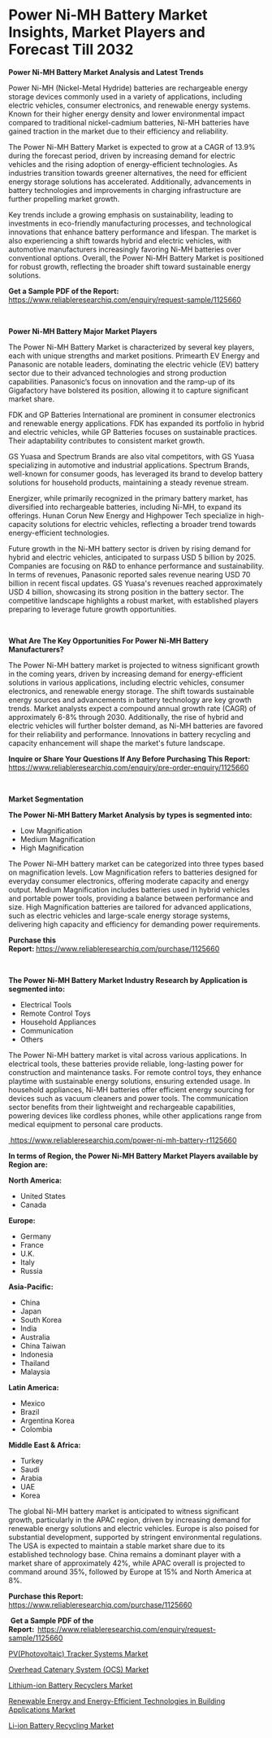 <p><h1>Power Ni-MH Battery Market Insights, Market Players and Forecast Till 2032</h1></p><p><strong>Power Ni-MH Battery Market Analysis and Latest Trends</strong></p>
<p><p>Power Ni-MH (Nickel-Metal Hydride) batteries are rechargeable energy storage devices commonly used in a variety of applications, including electric vehicles, consumer electronics, and renewable energy systems. Known for their higher energy density and lower environmental impact compared to traditional nickel-cadmium batteries, Ni-MH batteries have gained traction in the market due to their efficiency and reliability.</p><p>The Power Ni-MH Battery Market is expected to grow at a CAGR of 13.9% during the forecast period, driven by increasing demand for electric vehicles and the rising adoption of energy-efficient technologies. As industries transition towards greener alternatives, the need for efficient energy storage solutions has accelerated. Additionally, advancements in battery technologies and improvements in charging infrastructure are further propelling market growth.</p><p>Key trends include a growing emphasis on sustainability, leading to investments in eco-friendly manufacturing processes, and technological innovations that enhance battery performance and lifespan. The market is also experiencing a shift towards hybrid and electric vehicles, with automotive manufacturers increasingly favoring Ni-MH batteries over conventional options. Overall, the Power Ni-MH Battery Market is positioned for robust growth, reflecting the broader shift toward sustainable energy solutions.</p></p>
<p><strong>Get a Sample PDF of the Report:&nbsp;</strong> <a href="https://www.reliableresearchiq.com/enquiry/request-sample/1125660?utm_campaign=1087&utm_medium=2&utm_source=Github&utm_content=ia&utm_term=07042025&utm_id=power-ni-mh-battery">https://www.reliableresearchiq.com/enquiry/request-sample/1125660</a></p>
<p>&nbsp;</p>
<p><strong>Power Ni-MH Battery Major Market Players</strong></p>
<p><p>The Power Ni-MH Battery Market is characterized by several key players, each with unique strengths and market positions. Primearth EV Energy and Panasonic are notable leaders, dominating the electric vehicle (EV) battery sector due to their advanced technologies and strong production capabilities. Panasonic’s focus on innovation and the ramp-up of its Gigafactory have bolstered its position, allowing it to capture significant market share.</p><p>FDK and GP Batteries International are prominent in consumer electronics and renewable energy applications. FDK has expanded its portfolio in hybrid and electric vehicles, while GP Batteries focuses on sustainable practices. Their adaptability contributes to consistent market growth.</p><p>GS Yuasa and Spectrum Brands are also vital competitors, with GS Yuasa specializing in automotive and industrial applications. Spectrum Brands, well-known for consumer goods, has leveraged its brand to develop battery solutions for household products, maintaining a steady revenue stream.</p><p>Energizer, while primarily recognized in the primary battery market, has diversified into rechargeable batteries, including Ni-MH, to expand its offerings. Hunan Corun New Energy and Highpower Tech specialize in high-capacity solutions for electric vehicles, reflecting a broader trend towards energy-efficient technologies.</p><p>Future growth in the Ni-MH battery sector is driven by rising demand for hybrid and electric vehicles, anticipated to surpass USD 5 billion by 2025. Companies are focusing on R&D to enhance performance and sustainability. In terms of revenues, Panasonic reported sales revenue nearing USD 70 billion in recent fiscal updates. GS Yuasa's revenues reached approximately USD 4 billion, showcasing its strong position in the battery sector. The competitive landscape highlights a robust market, with established players preparing to leverage future growth opportunities.</p></p>
<p>&nbsp;</p>
<p><strong>What Are The Key Opportunities For Power Ni-MH Battery Manufacturers?</strong></p>
<p><p>The Power Ni-MH battery market is projected to witness significant growth in the coming years, driven by increasing demand for energy-efficient solutions in various applications, including electric vehicles, consumer electronics, and renewable energy storage. The shift towards sustainable energy sources and advancements in battery technology are key growth trends. Market analysts expect a compound annual growth rate (CAGR) of approximately 6-8% through 2030. Additionally, the rise of hybrid and electric vehicles will further bolster demand, as Ni-MH batteries are favored for their reliability and performance. Innovations in battery recycling and capacity enhancement will shape the market's future landscape.</p></p>
<p><strong>Inquire or Share Your Questions If Any Before Purchasing This Report:</strong> <a href="https://www.reliableresearchiq.com/enquiry/pre-order-enquiry/1125660?utm_campaign=1087&utm_medium=2&utm_source=Github&utm_content=ia&utm_term=07042025&utm_id=power-ni-mh-battery">https://www.reliableresearchiq.com/enquiry/pre-order-enquiry/1125660</a></p>
<p>&nbsp;</p>
<p><strong>Market Segmentation</strong></p>
<p><strong>The Power Ni-MH Battery Market Analysis by types is segmented into:</strong></p>
<p><ul><li>Low Magnification</li><li>Medium Magnification</li><li>High Magnification</li></ul></p>
<p><p>The Power Ni-MH battery market can be categorized into three types based on magnification levels. Low Magnification refers to batteries designed for everyday consumer electronics, offering moderate capacity and energy output. Medium Magnification includes batteries used in hybrid vehicles and portable power tools, providing a balance between performance and size. High Magnification batteries are tailored for advanced applications, such as electric vehicles and large-scale energy storage systems, delivering high capacity and efficiency for demanding power requirements.</p></p>
<p><strong>Purchase this Report:&nbsp;</strong><a href="https://www.reliableresearchiq.com/purchase/1125660?utm_campaign=1087&utm_medium=2&utm_source=Github&utm_content=ia&utm_term=07042025&utm_id=power-ni-mh-battery">https://www.reliableresearchiq.com/purchase/1125660</a></p>
<p>&nbsp;</p>
<p><strong>The Power Ni-MH Battery Market Industry Research by Application is segmented into:</strong></p>
<p><ul><li>Electrical Tools</li><li>Remote Control Toys</li><li>Household Appliances</li><li>Communication</li><li>Others</li></ul></p>
<p><p>The Power Ni-MH battery market is vital across various applications. In electrical tools, these batteries provide reliable, long-lasting power for construction and maintenance tasks. For remote control toys, they enhance playtime with sustainable energy solutions, ensuring extended usage. In household appliances, Ni-MH batteries offer efficient energy sourcing for devices such as vacuum cleaners and power tools. The communication sector benefits from their lightweight and rechargeable capabilities, powering devices like cordless phones, while other applications range from medical equipment to personal care products.</p></p>
<p><a href="https://www.reliableresearchiq.com/power-ni-mh-battery-r1125660?utm_campaign=1087&utm_medium=2&utm_source=Github&utm_content=ia&utm_term=07042025&utm_id=power-ni-mh-battery">&nbsp;https://www.reliableresearchiq.com/power-ni-mh-battery-r1125660</a></p>
<p><strong>In terms of Region, the Power Ni-MH Battery Market Players available by Region are:</strong></p>
<p>
    <p> <strong> North America: </strong>
        <ul>
            <li>United States</li>
            <li>Canada</li>
        </ul>
        </p> 
    <p> <strong> Europe: </strong>
        <ul>
            <li>Germany</li>
            <li>France</li>
            <li>U.K.</li>
            <li>Italy</li>
            <li>Russia</li>
        </ul>
        </p> 
    <p> <strong> Asia-Pacific: </strong>
        <ul>
            <li>China</li>
            <li>Japan</li>
            <li>South Korea</li>
            <li>India</li>
            <li>Australia</li>
            <li>China Taiwan</li>
            <li>Indonesia</li>
            <li>Thailand</li>
            <li>Malaysia</li>
        </ul>
        </p> 
    <p> <strong> Latin America: </strong>
        <ul>
            <li>Mexico</li>
            <li>Brazil</li>
            <li>Argentina Korea</li>
            <li>Colombia</li>
        </ul>
        </p> 
    <p> <strong> Middle East & Africa: </strong>
        <ul>
            <li>Turkey</li>
            <li>Saudi</li>
            <li>Arabia</li>
            <li>UAE</li>
            <li>Korea</li>
        </ul>
    </p>
    </p>
<p><p>The global Ni-MH battery market is anticipated to witness significant growth, particularly in the APAC region, driven by increasing demand for renewable energy solutions and electric vehicles. Europe is also poised for substantial development, supported by stringent environmental regulations. The USA is expected to maintain a stable market share due to its established technology base. China remains a dominant player with a market share of approximately 42%, while APAC overall is projected to command around 35%, followed by Europe at 15% and North America at 8%.</p></p>
<p><strong>Purchase this Report: </strong><a href="https://www.reliableresearchiq.com/purchase/1125660?utm_campaign=1087&utm_medium=2&utm_source=Github&utm_content=ia&utm_term=07042025&utm_id=power-ni-mh-battery">https://www.reliableresearchiq.com/purchase/1125660</a></p>
<p>&nbsp;<strong>Get a Sample PDF of the Report:&nbsp;&nbsp;</strong><a href="https://www.reliableresearchiq.com/enquiry/request-sample/1125660?utm_campaign=1087&utm_medium=2&utm_source=Github&utm_content=ia&utm_term=07042025&utm_id=power-ni-mh-battery">https://www.reliableresearchiq.com/enquiry/request-sample/1125660</a></p>
<p><strong></strong></p>
<p><p><a href="https://github.com/ikokwuihepa/Market-Research-Report-List-1/blob/main/pvphotovoltaic-tracker-systems-market.md?utm_campaign=1087&utm_medium=2&utm_source=Github&utm_content=ia&utm_term=07042025&utm_id=power-ni-mh-battery">PV(Photovoltaic) Tracker Systems Market</a></p><p><a href="https://github.com/kumadenthela/Market-Research-Report-List-1/blob/main/overhead-catenary-system-ocs-market.md?utm_campaign=1087&utm_medium=2&utm_source=Github&utm_content=ia&utm_term=07042025&utm_id=power-ni-mh-battery">Overhead Catenary System (OCS) Market</a></p><p><a href="https://github.com/linnuripat/Market-Research-Report-List-1/blob/main/lithium-ion-battery-recyclers-market.md?utm_campaign=1087&utm_medium=2&utm_source=Github&utm_content=ia&utm_term=07042025&utm_id=power-ni-mh-battery">Lithium-ion Battery Recyclers Market</a></p><p><a href="https://github.com/bibzmuiko/Market-Research-Report-List-1/blob/main/renewable-energy-and-energy-efficient-technologies-in-building-applications-market.md?utm_campaign=1087&utm_medium=2&utm_source=Github&utm_content=ia&utm_term=07042025&utm_id=power-ni-mh-battery">Renewable Energy and Energy-Efficient Technologies in Building Applications Market</a></p><p><a href="https://github.com/larotnanonhx/Market-Research-Report-List-1/blob/main/li-ion-battery-recycling-market.md?utm_campaign=1087&utm_medium=2&utm_source=Github&utm_content=ia&utm_term=07042025&utm_id=power-ni-mh-battery">Li-ion Battery Recycling Market</a></p></p>